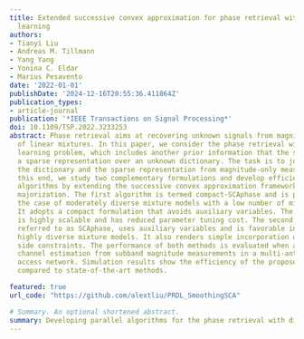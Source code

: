 ```yaml
---
title: Extended successive convex approximation for phase retrieval with dictionary
  learning
authors:
- Tianyi Liu
- Andreas M. Tillmann
- Yang Yang
- Yonina C. Eldar
- Marius Pesavento
date: '2022-01-01'
publishDate: '2024-12-16T20:55:36.411864Z'
publication_types:
- article-journal
publication: '*IEEE Transactions on Signal Processing*'
doi: 10.1109/TSP.2022.3233253
abstract: Phase retrieval aims at recovering unknown signals from magnitude measurements
  of linear mixtures. In this paper, we consider the phase retrieval with dictionary
  learning problem, which includes another prior information that the signal admits
  a sparse representation over an unknown dictionary. The task is to jointly estimate
  the dictionary and the sparse representation from magnitude-only measurements. To
  this end, we study two complementary formulations and develop efficient parallel
  algorithms by extending the successive convex approximation framework using a smooth
  majorization. The first algorithm is termed compact-SCAphase and is preferable in
  the case of moderately diverse mixture models with a low number of mixing components.
  It adopts a compact formulation that avoids auxiliary variables. The proposed algorithm
  is highly scalable and has reduced parameter tuning cost. The second algorithm,
  referred to as SCAphase, uses auxiliary variables and is favorable in the case of
  highly diverse mixture models. It also renders simple incorporation of additional
  side constraints. The performance of both methods is evaluated when applied to blind
  channel estimation from subband magnitude measurements in a multi-antenna random
  access network. Simulation results show the efficiency of the proposed techniques
  compared to state-of-the-art methods.

featured: true
url_code: "https://github.com/alextliu/PRDL_SmoothingSCA"

# Summary. An optional shortened abstract.
summary: Developing parallel algorithms for the phase retrieval with dictionary learning problem by extending the successive convex approximation framework using a smooth majorization.
---
```

